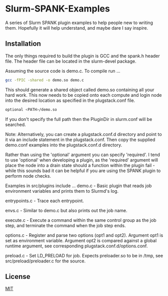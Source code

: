 # Slurm-SPANK-Examples
A series of Slurm SPANK plugin examples to help people new to writing them. Hopefully it will help understand, and maybe dare I say inspire.

## Installation
The only things required to build the plugin is GCC and the spank.h header file. The header file can be located in the slurm-devel package.

Assuming the source code is demo.c. To compile run ...
```bash
gcc -fPIC -shared -o demo.so demo.c
```
This should generate a shared object called demo.so containing all your hard work. This now needs to be copied onto each compute and login node into the desired location as specified in the plugstack.conf file.
```bash
optional <PATH>/demo.so
```
If you don't specify the full path then the PluginDir in slurm.conf will be searched.

Note: Alternatively, you can create a plugstack.conf.d directory and point to it via an include statement in the plugstack.conf. Then copy the supplied demo.conf examples into the plugstack.conf.d directory.

Rather than using the 'optional' argument you can specify 'required'. I tend to use 'optional' when developing a plugin, as the 'required' argument will place the node into a drain state should a function within the plugin fail - while this sounds bad it can be helpful if you are using the SPANK plugin to perform node checks.

Examples in src/plugins include ...
demo.c        - Basic plugin that reads job environment variables and prints them to Slurmd's log.

entrypoints.c - Trace each entrypoint.

envs.c        - Similar to demo.c but also prints out the job name.

execute.c     - Execute a command within the same control group as the job step, and terminate the command when the job step ends.

options.c     - Register and parse two options (opt1 and opt2). Argument opt1 is set as environment variable. Argument opt2 is compared against a global runtime argument, see corresponding plugstack.conf.d/options.conf.

preload.c     - Set LD_PRELOAD for job. Expects preloader.so to be in /tmp, see src/preload/preloader.c for the source.

## License
[MIT](https://github.com/UEA-RSCS/Slurm-SPANK-Examples/blob/main/LICENSE)

